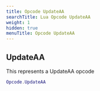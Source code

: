 ```yaml
---
title: Opcode UpdateAA
searchTitle: Lua Opcode UpdateAA
weight: 1
hidden: true
menuTitle: Opcode UpdateAA
---
```

## UpdateAA

This represents a UpdateAA opcode
```lua
Opcode.UpdateAA
```